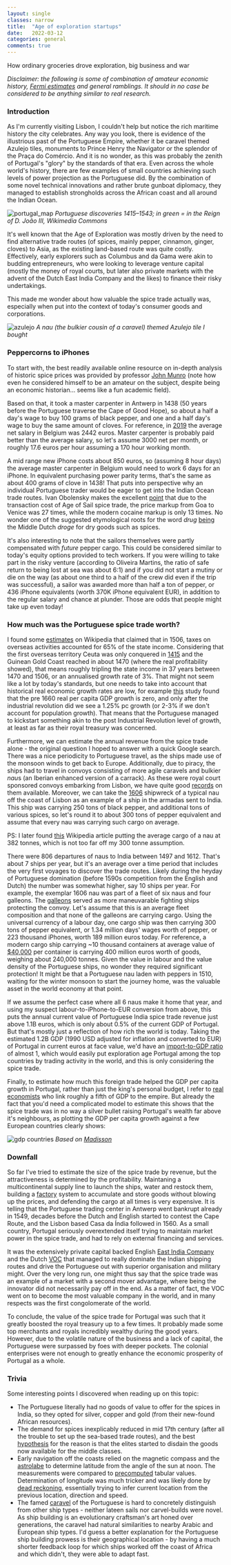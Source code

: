 ```yaml
---
layout: single
classes: narrow
title:  "Age of exploration startups"
date:   2022-03-12
categories: general
comments: true
---
```


How ordinary groceries drove exploration, big business and war

*Disclaimer: the following is some of combination of amateur economic history, [Fermi estimates](https://en.wikipedia.org/wiki/Fermi_problem) and general ramblings. It should in no case be considered to be anything similar to real research.*

### Introduction

As I'm currently visiting Lisbon, I couldn't help but notice the rich maritime history the city celebrates. Any way you look, there is evidence of the illustrious past of the Portuguese Empire, whether it be caravel themed Azulejo tiles, monuments to Prince Henry the Navigator or the splendor of the Praça do Comércio. And it is no wonder, as this was probably the zenith of Portugal's "glory" by the standards of that era. Even across the whole world's history, there are few examples of small countries achieving such levels of power projection as the Portuguese did. By the combination of some novel technical innovations and rather brute gunboat diplomacy, they managed to establish strongholds across the African coast and all around the Indian Ocean. 

![portugal_map](https://upload.wikimedia.org/wikipedia/commons/7/7d/Descobrimentos_e_explora%C3%A7%C3%B5es_portuguesesV2.png)
*Portuguese discoveries 1415–1543; in green = in the Reign of D. João III, Wikimedia Commons*

It's well known that the Age of Exploration was mostly driven by the need to find alternative trade routes (of spices, mainly pepper, cinnamon, ginger, cloves) to Asia, as the existing land-based route was quite costly. Effectively, early explorers such as Columbus and da Gama were akin to budding entrepreneurs, who were looking to leverage venture capital (mostly the money of royal courts, but later also private markets with the advent of the Dutch East India Company and the likes) to finance their risky undertakings.

This made me wonder about how valuable the spice trade actually was, especially when put into the context of today's consumer goods and corporations. 

![azulejo](https://images-for-web-s3.s3.eu-central-1.amazonaws.com/azulejo.jpg)
*A nau (the bulkier cousin of a caravel) themed Azulejo tile I bought*

### Peppercorns to iPhones

To start with, the best readily available online resource on in-depth analysis of historic spice prices was provided by professor [John Munro](https://www.economics.utoronto.ca/munro5/SPICES1.htm) (note how even he considered himself to be an amateur on the subject, despite being an economic historian... seems like a fun academic field). 

Based on that, it took a master carpenter in Antwerp in 1438 (50 years before the Portuguese traverse the Cape of Good Hope), so about a half a day's wage to buy 100 grams of black pepper, and one and a half day's wage to buy the same amount of cloves. 
For reference, in [2019](https://en.wikipedia.org/wiki/List_of_European_countries_by_average_wage) the average net salary in Belgium was 2442 euros. Master carpenter is probably paid better than the average salary, so let's assume 3000 net per month, or roughly 17.6 euros per hour assuming a 170 hour working month.

A mid range new iPhone costs about 850 euros, so (assuming 8 hour days) the average master carpenter in Belgium would need to work 6 days for an iPhone. In equivalent purchasing power parity terms, that's the same as about 400 grams of clove in 1438! That puts into perspective why an individual Portuguese trader would be eager to get into the Indian Ocean trade routes. Ivan Obolensky makes the excellent [point](https://dynamicdoingness.com/the-spice-trade/) that due to the transaction cost of Age of Sail spice trade, the price markup from Goa to Venice was 27 times, while the modern cocaine markup is only 13 times. No wonder one of the suggested etymological roots for the word *drug* [being](https://books.google.ee/books?id=lD25DwAAQBAJ&pg=PA7&lpg=PA7&dq=spice+trade+droge+dry+goods&source=bl&ots=HntIWypaCR&sig=ACfU3U1YlVipA8srDOXjh7_XeyIQuuktUA&hl=en&sa=X&ved=2ahUKEwiXlq_sy772AhVltIsKHRywC60Q6AF6BAgtEAM#v=onepage&q=spice%20trade%20droge%20dry%20goods&f=false) the Middle Dutch *droge* for dry goods such as spices.

It's also interesting to note that the sailors themselves were partly compensated with *future* pepper cargo. This could be considered similar to today's equity options provided to tech workers. If you were willing to take part in the risky venture (according to Oliveira Martins, the ratio of safe return to being lost at sea was about 6:1) and if you did not start a mutiny or die on the way (as about one third to a half of the crew did even if the trip was successful), a sailor was awarded more than half a ton of pepper, or 436 iPhone equivalents (worth 370K iPhone equivalent EUR), in addition to the regular salary and chance at plunder. Those are odds that people might take up even today!

### How much was the Portuguese spice trade worth?

I found some [estimates](https://en.wikipedia.org/wiki/Economic_history_of_Portugal) on Wikipedia that claimed that in 1506, taxes on overseas activities accounted for 65% of the state income.
Considering that the first overseas territory Ceuta was only conquered in [1415](https://en.wikipedia.org/wiki/Conquest_of_Ceuta) and the Guinean Gold Coast reached in about 1470 (where the real profitability showed), that means roughly tripling the state income in 37 years between 1470 and 1506, or an annualised growth rate of 3%. That might not seem like a lot by today's standards, but one needs to take into account that historical real economic growth rates are low, for example [this](https://academic.oup.com/ereh/article/21/2/141/3044162) study found that the  pre 1660 real per capita GDP growth is zero, and only after the industrial revolution did we see a 1.25% pc growth (or 2-3% if we don't account for population growth). That means that the Portuguese managed to kickstart something akin to the post Industrial Revolution level of growth, at least as far as their royal treasury was concerned.

Furthermore, we can estimate the annual revenue from the spice trade alone - the original question I hoped to answer with a quick Google search. There was a nice periodicity to Portuguese travel, as the ships made use of the monsoon winds to get back to Europe. Additionally, due to piracy, the ships had to travel in convoys consisting of more agile caravels and bulkier *nau*s (an Iberian enhanced version of a carrack). As these were royal court sponsored convoys embarking from Lisbon, we have quite good [records](https://en.wikipedia.org/wiki/Portuguese_India_Armadas) on them available. Moreover, we can take the [1606](https://en.wikipedia.org/wiki/Nossa_Senhora_dos_M%C3%A1rtires_(nau)) shipwreck of a typical nau off the coast of Lisbon as an example of a ship in the armadas sent to India. This ship was carrying 250 tons of black pepper, and additional tons of various spices, so let's round it to about 300 tons of pepper equivalent and assume that every nau was carrying such cargo on average.

PS: I later found [this](https://en.wikipedia.org/wiki/Portuguese_India_Armadas#Compensation_and_spoils) Wikipedia article putting the average cargo of a nau at 382 tonnes, which is not too far off my 300 tonne assumption.

There were 806 departures of naus to India between 1497 and 1612. That's about 7 ships per year, but it's an average over a time period that includes the very first voyages to discover the trade routes. Likely during the heyday of Portuguese domination (before 1590s competition from the English and Dutch) the number was somewhat higher, say 10 ships per year. For example, the exemplar 1606 nau was part of a fleet of six naus and four galleons. The [galleons](https://en.wikipedia.org/wiki/Galleon) served as more maneuvarable fighting ships protecting the convoy. Let's assume that this is an average fleet composition and that none of the galleons are carrying cargo. Using the universal currency of a labour day, one cargo ship was then carrying 300 tons of pepper equivalent, or 1.34 million days' wages worth of pepper, or 223 thousand iPhones, worth 189 million euros today. For reference, a modern cargo ship carrying ~10 thousand containers at average value of [$40,000](https://www.freightwaves.com/news/22b-worth-of-cargo-is-now-stuck-on-container-ships-off-california) per container is carrying 400 million euros worth of goods, weighing about 240,000 tonnes. Given the value in labour and the value density of the Portuguese ships, no wonder they required significant protection! It might be that a Portuguese nau laden with peppers in 1510, waiting for the winter monsoon to start the journey home, was the valuable asset in the world economy at that point.

If we assume the perfect case where all 6 naus make it home that year, and using my suspect labour-to-iPhone-to-EUR conversion from above, this puts the annual current value of Portuguese India spice trade revenue just above 1.1B euros, which is only about 0.5% of the current GDP of Portugal. But that's mostly just a reflection of how rich the world is today. Taking the estimated 1.2B GDP (1990 USD adjusted for inflation and converted to EUR) of Portugal in current euros at face value, we'd have an [import-to-GDP ratio](https://en.wikipedia.org/wiki/List_of_regions_by_past_GDP_(PPP)) of almost 1, which would easily put exploration age Portugal among the top countries by trading activity in the world, and this is only considering the spice trade. 

Finally, to estimate how much this foreign trade helped the GDP per capita growth in Portugal, rather than just the king's personal budget, I refer to [real economists](https://academic.oup.com/ereh/article/19/1/1/2754564?login=false#137415272) who link roughly a fifth of GDP to the empire. But already the fact that you'd need a complicated model to estimate this shows that the spice trade was in no way a silver bullet raising Portugal's wealth far above it's neighbours, as plotting the GDP per capita growth against a few European countries clearly shows:

![gdp countries](https://images-for-web-s3.s3.eu-central-1.amazonaws.com/gdp_countries.png)
*Based on [Madisson](https://en.wikipedia.org/wiki/List_of_regions_by_past_GDP_(PPP)_per_capita)*

### Downfall

So far I've tried to estimate the size of the spice trade by revenue, but the attractiveness is determined by the profitability. Maintaning a multicontinental supply line to launch the ships, water and restock them, building a [factory](https://en.wikipedia.org/wiki/Factory_(trading_post)) system to accumulate and store goods without blowing up the prices, and defending the cargo at all times is very expensive. It is telling that the Portuguese trading center in Antwerp went bankrupt already in 1549, decades before the Dutch and English started to contest the Cape Route, and the Lisbon based Casa da Índia followed in 1560. As a small country, Portugal seriously overextended itself trying to maintain market power in the spice trade, and had to rely on external financing and services.

It was the extensively private capital backed English [East India Company](https://en.wikipedia.org/wiki/East_India_Company) and the Dutch [VOC](https://en.wikipedia.org/wiki/Dutch_East_India_Company) that managed to really dominate the Indian shipping routes and drive the Portuguese out with superior organisation and military might. Over the very long run, one might thus say that the spice trade was an example of a market with a second mover advantage, where being the innovator did not necessarily pay off in the end. As a matter of fact, the VOC went on to become the most valuable company in the world, and in many respects was the first congolomerate of the world. 

To conclude, the value of the spice trade for Portugal was such that it greatly boosted the royal treasury up to a few times. It probably made some top merchants and royals incredibly wealthy during the good years. However, due to the volatile nature of the business and a lack of capital, the Portuguese were surpassed by foes with deeper pockets. The colonial enterprises were not enough to greatly enhance the economic prosperity of Portugal as a whole.

### Trivia

Some interesting points I discovered when reading up on this topic:

* The Portuguese literally had no goods of value to offer for the spices in India, so they opted for silver, copper and gold (from their new-found African resources).
* The demand for spices inexplicably reduced in mid 17th century (after all the trouble to set up the sea-based trade routes), and the best [hypothesis](https://www.npr.org/sections/thesalt/2015/03/26/394339284/how-snobbery-helped-take-the-spice-out-of-european-cooking) for the reason is that the elites started to disdain the goods now available for the middle classes.
* Early navigation off the coasts relied on the magnetic compass and the [astrolabe](https://en.wikipedia.org/wiki/Astrolabe) to determine latitude from the angle of the sun at noon. The measurements were compared to [precomputed](https://en.wikipedia.org/wiki/Abraham_Zacuto) tabular values. Determination of longitude was much tricker and was likely done by [dead reckoning](https://en.wikipedia.org/wiki/Dead_reckoning), essentially trying to infer current location from the previous location, direction and speed.
* The famed [caravel](https://en.wikipedia.org/wiki/Caravel) of the Portuguese is hard to concretely distinguish from other ship types - neither lateen sails nor carvel-builds were novel. As ship building is an evolutionary craftsman's art honed over generations, the caravel had natural similarities to nearby Arabic and European ship types. I'd guess a better explanation for the Portuguese ship building prowess is their geographical location - by having a much shorter feedback loop for which ships worked off the coast of Africa and which didn't, they were able to adapt fast.








